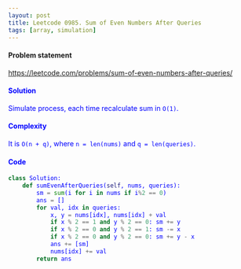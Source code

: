 ```yaml
---
layout: post
title: Leetcode 0985. Sum of Even Numbers After Queries
tags: [array, simulation]
---
```


#### Problem statement

<a href="https://leetcode.com/problems/sum-of-even-numbers-after-queries/"> <font color = blue>https://leetcode.com/problems/sum-of-even-numbers-after-queries/

#### Solution
Simulate process, each time recalculate sum in `O(1)`.

#### Complexity
It is `O(n + q)`, where `n = len(nums)` and `q = len(queries)`.

#### Code
```python
class Solution:
    def sumEvenAfterQueries(self, nums, queries):
        sm = sum(i for i in nums if i%2 == 0)
        ans = []
        for val, idx in queries:
            x, y = nums[idx], nums[idx] + val
            if x % 2 == 1 and y % 2 == 0: sm += y
            if x % 2 == 0 and y % 2 == 1: sm -= x
            if x % 2 == 0 and y % 2 == 0: sm += y - x
            ans += [sm]
            nums[idx] += val
        return ans
```
